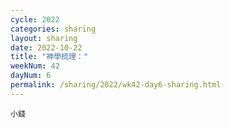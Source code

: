 ```yaml
---
cycle: 2022
categories: sharing
layout: sharing
date: 2022-10-22
title: "神學梳理："
weekNum: 42
dayNum: 6
permalink: /sharing/2022/wk42-day6-sharing.html
---
```


[](https://eccseattle.github.io/media/sharing/2022/wk042/2022-10-22-bin.m4a)

`小錢` 
